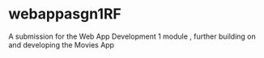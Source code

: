 # webappasgn1RF
A submission for the Web App Development 1 module , further building on and developing the Movies App
